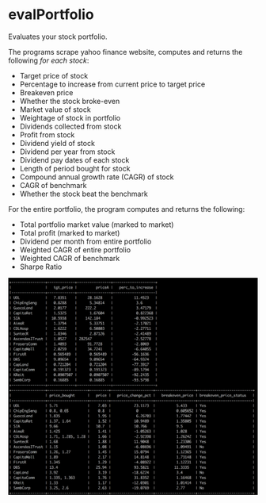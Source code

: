 # evalPortfolio

Evaluates your stock portfolio. 

The programs scrape yahoo finance website, computes and returns the following *for each stock*:
* Target price of stock
* Percentage to increase from current price to target price
* Breakeven price
* Whether the stock broke-even
* Market value of stock
* Weightage of stock in portfolio
* Dividends collected from stock
* Profit from stock
* Dividend yield of stock
* Dividend per year from stock
* Dividend pay dates of each stock
* Length of period bought for stock
* Compound annual growth rate (CAGR) of stock 
* CAGR of benchmark
* Whether the stock beat the benchmark

For the entire portfolio, the program computes and returns the following:
* Total portfolio market value (marked to market)
* Total profit (marked to market)
* Dividend per month from entire portfolio
* Weighted CAGR of entire portfolio
* Weighted CAGR of benchmark
* Sharpe Ratio

<img src="portfolio.png">